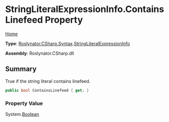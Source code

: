 # StringLiteralExpressionInfo\.ContainsLinefeed Property

[Home](../../../../../README.md)

**Type**: [Roslynator.CSharp.Syntax](../../README.md)\.[StringLiteralExpressionInfo](../README.md)

**Assembly**: Roslynator\.CSharp\.dll

## Summary

True if the string literal contains linefeed\.

```csharp
public bool ContainsLinefeed { get; }
```

### Property Value

System\.[Boolean](https://docs.microsoft.com/en-us/dotnet/api/system.boolean)

